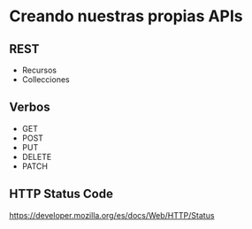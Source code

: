 # Creando nuestras propias APIs

## REST

- Recursos
- Collecciones

## Verbos

- GET
- POST
- PUT
- DELETE
- PATCH

## HTTP Status Code

https://developer.mozilla.org/es/docs/Web/HTTP/Status
